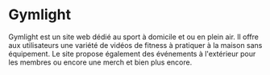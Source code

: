 # Gymlight
Gymlight est un site web dédié au sport à domicile et ou en plein air. Il offre aux utilisateurs une variété de vidéos de fitness à pratiquer à la maison sans équipement. Le site propose également des événements à l'extérieur pour les membres ou encore une merch et bien plus encore.
